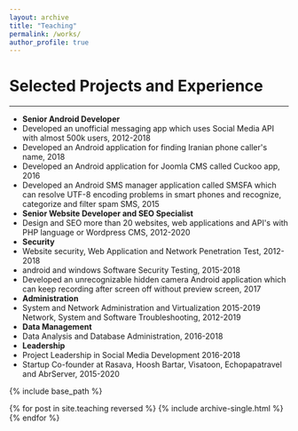 ```yaml
---
layout: archive
title: "Teaching"
permalink: /works/
author_profile: true
---
```


Selected Projects and Experience
======
------
* **Senior Android Developer**
*    Developed an unofficial messaging app which uses Social Media API with almost 500k users, 2012-2018
*    Developed an Android application for finding Iranian phone caller's name, 2018
*    Developed an Android application for Joomla CMS called Cuckoo app, 2016
*    Developed an Android SMS manager application called SMSFA which can resolve UTF-8 encoding problems in smart phones and recognize, categorize and filter spam SMS, 2015
* **Senior Website Developer and SEO Specialist**
*    Design and SEO more than 20 websites, web applications and API's with PHP language or Wordpress CMS, 2012-2020
* **Security**
*    Website security, Web Application and Network Penetration Test, 2012-2018
*    android and windows Software Security Testing, 2015-2018
*    Developed an unrecognizable hidden camera Android application which can keep recording after screen off without preview screen, 2017
* **Administration**
*    System and Network Administration and Virtualization 2015-2019 Network, System and Software Troubleshooting, 2012-2019
* **Data Management**
*    Data Analysis and Database Administration, 2016-2018
* **Leadership**
*    Project Leadership in Social Media Development 2016-2018
*    Startup Co-founder at Rasava, Hoosh Bartar, Visatoon, Echopapatravel and AbrServer, 2015-2020

{% include base_path %}

{% for post in site.teaching reversed %}
  {% include archive-single.html %}
{% endfor %}
